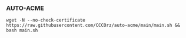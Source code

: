 ### AUTO-ACME
```wget -N --no-check-certificate https://raw.githubusercontent.com/CCCOrz/auto-acme/main/main.sh && bash main.sh```
